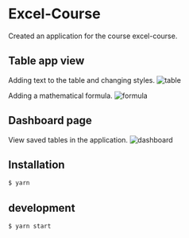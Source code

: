 # Excel-Course

Created an application for the course excel-course.

## Table app view

Adding text to the table and changing styles.
![table](https://i.ibb.co/qFFFzNp/excel-table.png)

Adding a mathematical formula.
![formula](https://i.ibb.co/9TJ7yq6/table-formula.png)

## Dashboard page

View saved tables in the application.
![dashboard](https://i.ibb.co/7GJV3qq/excel-dashboard.png)

## Installation

```bash
$ yarn
```

## development

```bash
$ yarn start
```
